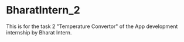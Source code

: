 # BharatIntern_2
This is for the task 2 "Temperature Convertor" of the App development internship by Bharat Intern. 
